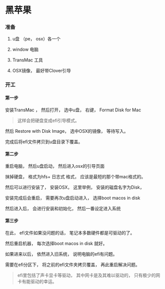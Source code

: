 # 黑苹果

### 准备

1. u盘 （pe， osx）各一个

2. window 电脑

3. TransMac 工具

4. OSX镜像， 最好带Clover引导

### 开工

#### 第一步

安装TransMac ， 然后打开， 选中u盘， 右键， Format Disk for Mac

> 这样会把硬盘变成efi引导模式。 

然后 Restore with Disk Image， 选中OSX的镜像， 等待写入。 

完成后将efi文件拷贝到u盘目录下覆盖。 

#### 第二步

重启电脑， 然后u盘启动， 然后进入osx的引导页面

抹掉硬盘， 格式为hfs+ 日志式 格式， 应该是最短的那个带mac格式的。 

然后可以进行安装了， 安装OSX， 这里举例， 安装的磁盘名字为Disk， 

安装完成后会重启， 需要再次u盘启动进入， 选择boot macos in disk

然后进入后， 会进行安装和初始化， 然后一番设定进入系统

#### 第三步

在此， efi文件如果没问题的话， 笔记本多数硬件都是可驱动的了。 

然后重启机器， 每次选择boot macos in disk 就好。 

如果进来以后， 依然进入旧系统， 说明电脑的efi有问题。 

需要在efi分区下， 将之前的efi文件夹拷贝覆盖， 再此重启解决问题。 

> efi里包括了声卡显卡等驱动， 其中网卡是及其难以驱动的， 只有极少的网卡有能驱动的幸运。 

